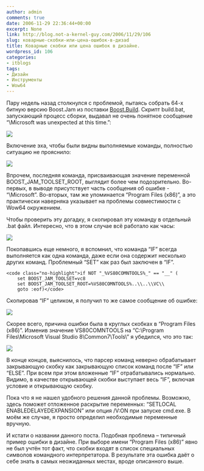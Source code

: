```yaml
---
author: admin
comments: true
date: 2006-11-29 22:36:44+00:00
excerpt: None
link: http://blog.not-a-kernel-guy.com/2006/11/29/106
slug: коварные-скобки-или-цена-ошибок-в-дизаd
title: Коварные скобки или цена ошибок в дизайне.
wordpress_id: 106
categories:
- itblogs
tags:
- Дизайн
- Инструменты
- Wow64
---
```


Пару недель назад столкнулся с проблемой, пытаясь собрать 64-х битную версию Boost.Jam из поставки [Boost.Build](http://www.boost.org/tools/build/v2/index.html). Скрипт build.bat, запускающий процесс сборки, выдавал не очень понятное сообщение “\Microsoft was unexpected at this time.”:



![](http://blog.not-a-kernel-guy.com/wp-content/uploads/2006/11/build_error_1.png)



<!-- more -->Включение эха, чтобы были видны выполняемые команды, полностью ситуацию не прояснило:



![](http://blog.not-a-kernel-guy.com/wp-content/uploads/2006/11/build_error_2.png)



Впрочем, последняя команда, присваивающая значение переменной BOOST_JAM_TOOLSET_ROOT, выглядит более чем подозрительно. Во-первых, в выводе присутствует часть сообщения об ошибке - “\Microsoft”. Во-вторых, там же упоминается “Program Files (x86)”, а это практически наверняка указывает на проблемы совместимости с Wow64 окружением.

Чтобы проверить эту догадку, я скопировал эту команду в отдельный .bat файл. Интересно, что в этом случае всё работало как часы:



![](http://blog.not-a-kernel-guy.com/wp-content/uploads/2006/11/build_error_3.png)



Покопавшись еще немного, я вспомнил, что команда “IF” всегда выполняется как одна команда, даже если она содержит несколько других команд. Проблемный “SET” как раз был заключен в “IF”. 


    
    <code class="no-highlight">if NOT "_%VS80COMNTOOLS%_" == "__" (
        set BOOST_JAM_TOOLSET=vc8
        set BOOST_JAM_TOOLSET_ROOT=%VS80COMNTOOLS%..\\..\\VC\\
        goto :eof)</code>



Скопировав “IF” целиком, я получил то же самое сообщение об ошибке:



![](http://blog.not-a-kernel-guy.com/wp-content/uploads/2006/11/build_error_4.png)



Скорее всего, причина ошибки была в круглых скобках в “Program Files (x86)”. Изменив значение VS80COMNTOOLS на “C:\Program Files\Microsoft Visual Studio 8\Common7\Tools\” я убедился, что это так:



![](http://blog.not-a-kernel-guy.com/wp-content/uploads/2006/11/build_error_5.png)



В конце концов, выяснилось, что парсер команд неверно обрабатывает закрывающую скобку как закрывающую список команд после “IF” или “ELSE”. При всем при этом вложенные “IF” отрабатывались нормально. Видимо, в качестве открывающей скобки выступает весь “IF”, включая условие и открывающую скобку.

Пока что я не нашел удобного решения данной проблемы. Возможно, здесь поможет отложенное раскрытие переменных: “SETLOCAL ENABLEDELAYEDEXPANSION” или опция /V:ON при запуске cmd.exe. В моём же случае, я просто определил необходимые переменные вручную.

И кстати о названии данного поста. Подобная проблема – типичный пример ошибки в дизайне. При выборе имени “Program Files (x86)” явно не был учтён тот факт, что скобки входят в список специальных символов командного интерпретатора. В результате эта ошибка даёт о себе знать в самых неожиданных местах, вроде описанного выше.

